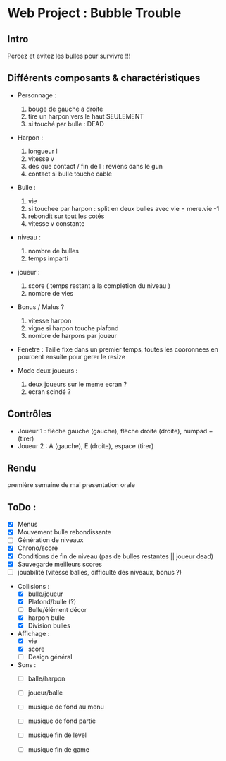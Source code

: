 # Web Project : Bubble Trouble
 
## Intro 
Percez et evitez les bulles pour survivre !!!

## Différents composants & charactéristiques

- Personnage : 
    1. bouge de gauche a droite
    2. tire un harpon vers le haut SEULEMENT
    3. si touché par bulle : DEAD

- Harpon : 
    1. longueur l
    2. vitesse v
    3. dès que contact / fin de l :  reviens dans le gun
    4. contact si bulle touche cable

- Bulle : 
    1. vie
    2. si touchee par harpon : split en deux bulles avec vie = mere.vie -1
    3. rebondit sur tout les cotés
    4. vitesse v constante

- niveau :
    1. nombre de bulles
    2. temps imparti

- joueur :
    1. score ( temps restant a la completion du niveau )
    2. nombre de vies

- Bonus / Malus ?
    1. vitesse harpon
    2. vigne si harpon touche plafond
    3. nombre de harpons par joueur

- Fenetre :
    Taille fixe dans un premier temps, toutes les cooronnees en pourcent ensuite pour gerer le resize

- Mode deux joueurs :
    1. deux joueurs sur le meme ecran ?
    2. ecran scindé ?

## Contrôles
- Joueur 1 : flèche gauche (gauche), flèche droite (droite), numpad + (tirer)
- Joueur 2 : A (gauche), E (droite), espace (tirer)

## Rendu

première semaine de mai
presentation orale

## ToDo :
- [x] Menus
- [x] Mouvement bulle rebondissante
- [ ] Génération de niveaux
- [x] Chrono/score
- [x] Conditions de fin de niveau (pas de bulles restantes || joueur dead)
- [x] Sauvegarde meilleurs scores
- [ ] jouabilité (vitesse balles, difficulté des niveaux, bonus ?)

- Collisions :
    - [x] bulle/joueur
    - [x] Plafond/bulle (?)
    - [ ] Bulle/élément décor
    - [x] harpon bulle
    - [x] Division bulles

- Affichage :
    - [x] vie
    - [x] score
    - [ ] Design général

- Sons :
    - [ ] balle/harpon
    - [ ] joueur/balle
    - [ ] musique de fond au menu
    - [ ] musique de fond partie
    - [ ] musique fin de level
    - [ ] musique fin de game

